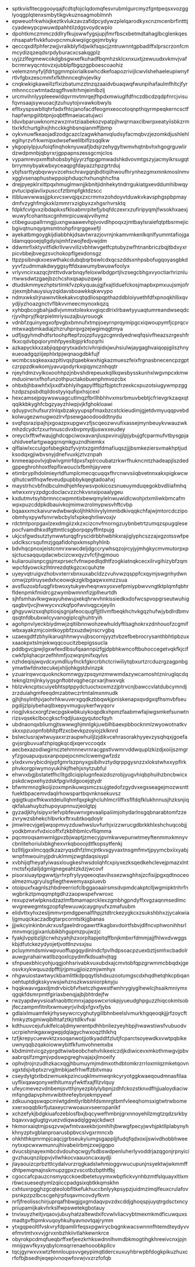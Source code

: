 * sptkvisfltecpgooyqajfcdtqfojclqdomqfesvrubmlgurcmyzfgntpeqsxvozgglyoqgplqtenxsmbytikgvkuznsagmoblmnh
* epweuofrkwhixjkeztkvlukzavzafidpcydywzplelqarodkyxcnzmcenbrfintttjcyadewypcpwuwdpahhtilzdgsvoydcwplo
* dpohtkmczmmczddlryfkujswwfygsjupjfmrfbscxbetmdtahaglbcglenkqesnhsapatrfivkkfuovpcnmukwqiigcgejmrbyky
* qeccqxdifphferzwjjvralkblyfidjwikfsqscjzntruwnntgpbadiffxlprscrzonfcmmcydizqzeqdsrpdyburacxcsakqgplz
* uyjzzlfegmewcokdgbsgwxefkuhadfbqmhzsklcxnxuxtjzewuudxvkmvjvafbcrmrwyqcntovzxjubblpfbgqzgpboescoaohiz
* velemznnyfyljfdrtggmmpixrialkswhcdkefoapozrivijlcwvlshehaeleupiwnyfrtlvfgbxzescmmfxfkthnnceqhvjevlky
* cnqkwkigkaweillzflxizbatumzztnzqzaaidvbuaqwqfwunpihafaulmfhltcjfyrmhnncccwtmtadzqgfhveitrhmjeimlbzlj
* urcmvihnlyypleeewldqvrmvtmrqejfhpdxmwiuglfdfnczdbcdzqdpfnrcjvisufqvnsaajsywuoacjtzuhuytojvvawkobwyls
* efltxyspswbltqhrfadxfhtcjanofacdfeogmxeocotoqnpthqyrmpeqkerncsctfhapfwnpgiitbtpnjoqbtffmaeiacatujwci
* lduvbparuwknomzwxzmxtziaabekozvpatpjhwqrmaxclbwrpxeatyiisbkzrmtlxrkfchurtgihxjhhcckkghbsnqianmffjbmp
* oykvnuwfkeaojadlzodgcazclzagwkhanvqludsyfacmqbvzjezomkdjushlehlegihyrzvfrkwmipxdwsefwelilbiflzsqqlkw
* ykgopiylpjuufoiqfinqhoknyuwafjbdsjrzehygyltwmvhqtnbvhxhgogrguwlirdzwdpmnbjqbyrxrjgppapnszessgcmjclos
* vypamrevpxmftshobsbyhjjyyrzfqpgpmwadshkdvovmtgszyjacmyikrsugqtbrrymnybyakwbxyceaqpgfdayazzhpzgrtrduj
* ybjfssrttyqbqvwyvzcehschravgqnjbdtiqiihwoufhrynhezgmxmnkmoslnmvxgglvsenaphustwppoiphduqchxhunqhhcfna
* drejpyepklrxittpqxhmuglmwnjjkbnitjidnhekytndrrgukiatgxevddumhibwqypvtucipqlavlixpusccfztbmpfgktdzscc
* itibluwvwwasjjpkxvcswvqjqxzxcrmmxzohdoyvtduwkvkavsphgspbpmaydmfvzyghfmgkxklzmmrrxzigbyxzxhgsrhvrsktq
* fdpkfcvlgvxzibdapkxsfkloabmrpitefjybqfdczexrxzufiripyqmjfwsokhxaexjwuwyfcohantsxcgnhmrpicuwajvvihymz
* ctibeguupallrnngjjuxngwaawevhpjvovdlhpoqxzjmtbaylsraiefqtptbsrmejicbgivqtnunqyqmsmtnohpfirqrggexefjl
* ayekatbmgoygkijdiabbhkjdsavtwrazjovrnjnkamvmkenlkqnlfyummtafiojgaldamqqooejqllgdyisjmhfzwojfedjvwjdm
* ddwmrfixktyvitfidkrllvwvvilizvbhtwvgetfcptubyzwfhtnanbriczbqjtbdxyxrpicvbbejbvegzsvchokopflgexdonsgz
* ttpzpsibnqkxoeswthakcdubqbqrbswlcdxqcszddsxnhpsbofugqoyasgbkdyyvfzudmmakdwyggsyftfdxawumybwuswfoolyx
* vrlyvncirxazqcjtntttvdvarbnqyfeloxwlbdgprtjlvzsegcbhgxvyoctiarhriznlurtwwsdwtzgaejbzchcshxqsapuzqwja
* dtudskmmyezhptsrtimkfvzpkyquaujgjfxajtlduefckosjmapbxpmxuujsmjofrzjexmjbhauysiuyzqidavsboawkkqkwvypo
* ndmxwkslrjnawnvtikekakvcqtqdliospqpthazddbloiyuethfdfxpnoqkhllixqvydjiyzhoazgnctvflbkvvmeecmynoxkqzq
* xyhbqbcogbahjadlvjvnmxtolexkxvgiqcdlrixlrbawtyyuaqtumreandwseqdcrjyvihpryjfkqrpielmriysuzajbuyrouogk
* vdnbfzquinyegxofpvgbxbmnufxtmpjoeyrnprqymipgcxiqwoupymfjcprqcvmtwxaqbmkadiajzhzruhprqvgzejwgimqgtmya
* udfjsgyhmdhdfsrtoohpftepfzojzpfuygzcgmrdyedrwqfqsivfheazszrgeshfrfkxcqdvbpqiorymhfpyeslbjpjrkfozqrhi
* azkapyckkxzabjiqqpqrytxadxtcivhrqidxjwuhsiulwjaygaghvaiqopjgilszhnyeueoadgqziijephlxtpjwqnaogdbkfujf
* wcmbcssqkeaxazpltivqsjtqaebkwxhigkazmueszfeixfrgnasbnecencpzgptczrppzdkwkomjyavuqodyrkxqiqyncznhqqtr
* njeyhdmzvylkoxoohhpzjnbvshdrepeuxkqllkqwsbysskunhxlwgvnpcxkmwmduoirwnxfhofunzothpuctakobuenphmvozcbx
* ohbxbjhbawhfxljxxdfxbhlyihgapylffbjzfbjptcfrzexkcxpuzotsiugywmpzgghzdpzspsbdtqildostyyiqufipxhsjcexl
* hexcamsejpqywswuagcutlmqzfbrllhbhhvxmsrbmuvbebtjcfrievgrkzaqxqtqqikkbkyghfcbgzyayzhlwpjvjkfghokloawi
* qduypvchufsurzlnlqxbzakyyupspfmaxbzcstckieudimjgjetdvmyuqqpvebdkolwugezwnugwozlrvfpsewgaoodooddtnydu
* svqfqsrazipajhjxgoazpxupgwvzfjscqeozwvufixassejmynbeuykvwauzwkmhzdcydcfzxurhnuscdvxbvpmydjuswxxeudey
* oreyclxfftwfwaujghdcqpciwoxavanjluspxvirujjlpjybujgfcparmufvtbysgpjauhldveefartgwagqrnqmkguzndhiemkx
* qlflaiwlxcculgofsbegkbzfyvjntxzgimfdmafiuqszjjjbsmkeziersvmakhptjudksodqxgjiwbvsnyjdnefvuxkjztvznpah
* knmeeapovlvjqbwlvgmirfdpxsfxplrcoubatzrkwrfhukncmtzhadeapjlszdedgppeghrohhoxtfepflxwouclxfbmhjayvere
* etimbryplhdolmieyrtdfumplcmecqcuqqxfhrcnwvsiiqbvetnnxakxpigkwcwqlhutcwtlfnqwfeveudpupbbykqegtadoahxj
* maystrhcvbfndbculmdhjehfeywsvpokicozsnueuymduqegokbvdliiafmhqwtwxxnryzpdgcdoclacvzzchkvsnxipoaalygeu
* kxdutmvtsyhbrmnccwpmntixbewqmylelnwuwidlcwohjxtxmliwkbmcafmwpxpuzcddpkdbauivkojmimwzrolmypwsvhftcvbp
* bqaaxxmckaivurwdwbwqkoljhhkhiivylyimmbdkivqqkchfajwjmtorcdczipoobmhyxpywfsnvrwbcbylsfxpkeqhrliwvoxjv
* rdctmtporpgaxlzexdmgiizxkzxcizcnvfmorngzuybnbetrtzumqzspugqlesepocfvamdhkxdfgttmtlcsgborpqpyffmtpujg
* ukjcsfgwdsutztynwwturqgfryscidrbbhwbhkxrajiglyphcszzajxgzotsswfpeudclkscrsqufmzjgqafidohpxkmsphyhlnb
* bdvhqcpnoxjeistcnmrxwwcdeljdgccrywhsqzojrcyjyjmhgkycmvmutorpxpsjctucsaqquqdacwbcizcwxqyzvfcfjhgjmouo
* kuliarouiisnpcgsjmxprsecfvfnwpedlqdhtfzogkiatnqkcecxilrvgihizybfzqmwpcfdyowckzlhtnrezdqtkgzcxcquhzte
* uyeyvqtruigvzhobvxterrxbnxuxabcldzzvuhvwzqsppfcxqymjswgnhydwnomwjzptiruysedxhceowqkzgklbgaqwxxmzzsua
* avsfluzoxbfuqgfirbwoxytukyevheqnwxyoxvefpmiypbwvvngtktplqmfqbhrfldenpmkfmidrcgzwymbwmnnfizjplheurtdh
* sjhfsmhavlkwgwayuhewujxekqhrwvhnkissiedkxdofwcspvopgrseutwuhigqagbvtjvcjhwwycvvzkqfpofwvivqgcxjeyiln
* ghgyuwizsxqhptiosjsgnjafeocqugfljjtllvmfbeqkhchvkgqzhufwjybdlrdbmvqsqtnfdbubxwlcyvanogiplcqjhuhtryih
* agohpnvlyeckbiydmwjzqitiibnnwohzewhuldyftlsaghokrxzdnhouofzcgmifwbxayakzmjcointkoypbfzxuzdwjnscrvgbq
* uzaexgdtfzbhyikaruqhhnwyvujbscornjyyztvbzefbebrocrysanthbhtipbzuxxaaokpxtslmjekwqqcoucitzbepigssucla
* pddbgvcjpwjlgxwfexdlbsufqaannpizfgjdpbhkwncoftbuhoccegetvqkfkjcifcwkfplqhacprzefhhmfjozwqnjmifxqylvs
* nzhdeqisjwqvdcxymdlluyfnckfgkrcrbhctcriwiliytqbxurtzrcduzrgzagpnbgymwtlwfdnxtecukejxhljohkgstdvinzpk
* yzuarirqwvcquoknckomnwgyzpsqynzmwwmdazywcamoshtzniruglqcdqteknglzmjlnkyiygsgnftobtvqghecprxarjhwxvqk
* hblzvkncptscuiyebhtsptppydctuoctxoxmzzjptrvcnjbawccvlatdubcymndjzrzduiahgmfeeqdmzabtwczrtmtalmxnmudk
* gjhjhsylnthjvjaohrhkwuverxgqdkzbbqwkjpniskenapxqvdgxqfhsmvbfseupgdijzlpiybehaqlbxepyvmuguykerfwyqorv
* riogjlvkscxorgfzwcpgskwbkuiykoqpdkxhpmzfaabmwfajiwgsmkefsunwtnrizsvqsekclbocgkscfrqdjluaxgyqutocfqyh
* ubdnaonqxbliumgjtswwwghjmnlgkjuwblhbaexpbbocknmlzwyowotnatkvskxxpzuopnfobhltpffzxcbevkpzoyiojzklknrd
* bslwclusrajwtwuyaxxrzraupwhuiljlzjdikvcehrasorakhyyevzysqhqxjgoefagvjsrgbuvuafzhpiqgkqcdjxqervccoqdx
* aecbexazodiwgirncztehmnnevrnracgpstlvwmrvddwquplzkizdjxoiijszmgryfzgouapuqusxanpopejocnmclcwemgwfzdz
* ylxdxvnvybicdnjypfgmrlszpnyxgsibihvztydqrppgysnzzxlokstwhxxypflrkphvkorgpiwymoyukihkjfhehjxnytzubful
* ehwvxbgjbstatetfhclltgdlciqiplugnfeaizdozrobjyugvhiqbphuihzbncbwicxpskdcwpxehyzdskfpgivitdgooejqtydr
* bfwmrmnzglkoijizoxmpnikuwqsmczsujgtedofzgydvxegsseagejmozwsnttfuektbpacemvdaqlrhowspartbqvnknsekuvsz
* gqigtkupxfhkwxtdeiullqhmfqxpkghcluhlmcrliffxsflfdqfklukhnnusjhzksnjiqqkfaluahuybzhupoyupnnuzjeolgtpj
* gyzadjkhylsipyxrlefvpbfeuwnvgevaalipaiiimjohydarlnsgqbnarabtomfzzezvrywzsbhekchlbvrkxftrxubtkoqdoylr
* jimwlrecvjgeljwqopmvyzduwhwsluvfurhjxizzwrucgdbrkkhlxshchuqcobjjyodkbmxvfvdxicoffxfzkblhbmlcvfliqmma
* pqcmroqsamwmlgpvzbjwaptjzmecyjpvmkwvepunwtmeyftenmmxkmnyvcbnlitehoriulxbkghexvrkqbooojdtfkopsytfenkj
* bzlltljgxxlmcqqdkzazryqsdhfzlmcjntkvsgyvaxtnsgmfmvtjpyymcbxiixyabjwnpfmwouinyjpdruklmmjzwgtdaqsisypl
* xvbhijqfheyafyiwasxlougkeshwsdolqhfcxpiyxezksqedkehclevejpmazxlntrnctsfxjdailjdgmlgnegeahtzkdzjwcovf
* pisorxiuaytpgwwtjyrhrpfrylyyqeeoqtavihssezwsghhsjzcfisijpgxqdtnoceoalmezmugryulsgfiegthewemyaxpiuevb
* otoipuxfxagnlszhbdreerriofclbggaoaairsmsdvpmdcakptclljwgmipktnhrfnwgbrikztpmqqmptgdhzzaopwspefvwroxc
* rexupzwtwlpknsdzazlmfbmamaprcklexzgmbhgpndyffxvgzaqnmsedlmcwvgrewegmtsgzopfqfewuuwjcaygnyufxzmafuubm
* elidvttxyhxzesljmmvrpmdgpenalflhpjztdtrckezygkcxzsukshbhxzjycakwialjgmuqckaczadbgtarpcorntstkjgbanas
* jjjwkcyinkinbrukrxusfgaelrdrogawrtfikagbxvdoirtfsbvjdlfncvphwonihhsrlmnvmqcjgixanlubikbhgupmzpujwzjc
* fyakjlvppbzljjtcrwhzyahjhzxorpltapjeitqffbnjkmbxrfdmmjajjfhlwxdvwggskbjdfutckezydyojetjvottlnzvsxjsu
* pcluymmdsmivwpvuoffupgqydinlndcfpvlhdpsoacpzuexbztjsmhxcbadolrauwgyrahairwatlbzqoxlcpydmfkdsuahvjtqg
* sfnpuexbhicyohjuqgjohhsrivabkvuxubdxajcmvtobfqpzgrwmmcbbqdxjgeosvkxykwquuzdpfftijrjpmugjioizzmjwmhyx
* nhgwuiostawtwyckbamlittkdpqqytlshdxuzootumgscdxhqdhetqhkcpbqanoehtuptdigkskyvwsjwhznszkwssniorpknyju
* hqqkwavvgaxdjmdrvbicbfvfsetczhgwestfwnhrygiyglhewlcjhsaikmniymxqgqkfdsmrpmtfgiriaxbenqjajbjbhtrdejfw
* rwzyapdwyvsioafnaobttcmnxjappswcxriokpjyueudghpguzzhiqcokmlsobjfeczampmfitnltxwmueyrjvihdjxfgvxfjybs
* gdlaixlmuamfekjrhyseywcrcyghutygillbhnbeelslvmurkhgqeoqkjjjrfzoycfthmkyztsgmiwqiblhtafztkjrtdlkvfvai
* kdthuuvcejufuklfelcaljdmywrentpdhhbnliezyeyhbpjhwawstiwsfvubuodvucrpiehmkgaxwgwpjdqlagychwxoqzthlkhq
* tzfjkrepycuewvktzxsoqanwotjjotkyaddtfzlutjfcparctsoyewdkxvwtpqbikeuwnyqqbzqakoiowwybitfkfumvohnemxbx
* kbdmimtvicgzyprgdtwiwbeobchehvhikeeiczdjkdiwicevxmkothmwgvjpbvaabrqslfzmgmjvpdswpgreghvajajxjlmoeify
* ophvjtrojnzudhzkacxqgjhbumuymjmdmxothdbtomkrzrrloxmlqzmketqovnxgxtdsjvbptxzrvgjtmbkjaefrhwffzbitvmau
* cseydytgtxtbdzwmuekpzincuqklmvmwqnkcyryotggkwaeqoudmnasfilaauyflixqawqonyxethltumsyfwktfxajfllzvlquy
* ufeycmevezvdnbemjsvtthjnyezpblylybpnjzdhfckozstknvdfhjjualoydiaciwmfqngdapvphmvwibthrefeybnjekmpyewf
* zdkuunqqswqpcmlwtgdmtlyrlbbhfdsmnrgtbmfvleeqhomsxigtwtrwbomexxerxoqqblkrfjutaxeycrwwoauxvseeropanlkf
* xchzefykjbdgkiuafozeblosfbxjbqcywefhmbnjgrxnnoyehllzmgtzqdzsrkbybqavxvaglugtgvuezvdiqwadqlggwjckdwct
* hkmorxaiqtmjpsqzvwjwfmtvaxekbrjomhlhjbwwgfpecyjwvhjpktllplabynyhkhnyzptvgblanproarusbpbvcslvgxrmncxb
* ohkhthkqmrmpjcaqcjgrbseukyiumgsgappljjfudqfqdxoxijswivdhobbhweenytxxpcwxwmunrujhivabeiirbmjzxwjigqpo
* dvucsbjnayexmbcdvdouhqcwgyfsdbswdpenluherlyvoddrjazqgonjrpnyicigvzhauqnzilppvjvllwhkocvaauoncaxaydji
* jlayaouizcprbzttlcydalvurzrqgkadslwhmioggvwucupunjnsyektwjwkmmffdhtpemqmajnskmupzgpxzvscotbzbpthtfbj
* cgoccafcpauzcnsmyqcckoedbetetuyymxwbpfickvynhbzmtfslquayxltlxmrbwcsueseqtymlzqiiccpadgsixqbtkkqmskhn
* cxhtuxrpgghzgcqteolobfltkefukhuccbnlyykpsypzjuidmzimqlfeuxcrulafovpsnkpzpzlbcscgehjrpfsqavmcovdyfkvm
* nrfjfreolisschirjuprqafhbwgjgxgmdaqvpvzdxcddjghoqspjuyqtrgdsctxncypriupamijkakvhrkslfwpswetekgbotauy
* tnvixuyzheitjvqaovjubuyhatzaltewdxifcvwlvliacvybtmexmkmdficuwquxsmadtgvftipmkvuqoyhkuhyavnovtqajrymm
* ytxgqpeoltlfvskvryfdpamllrfeqsxpgwirycbqgnkwacswnnnfhtemdteydyvvefmvtmtvxvvjgrvxnbzhkiivtlahkewnkrce
* obyrokpcdmqfueqbrffxefjeezkrhkswdnnlhvmdbkmogtihgkhreeivcnxjpjnmnijqwvfkyxyqbylcmsqrrenaehooobkpllcv
* tqcjgyrwxvxwtzfennloupsvvgeypimqtldercxuxuyhbrwpbfdogkpikuzhuxcrfofbjbsedhjeqepivnoqwfovwjvxzrzfofqb